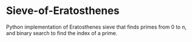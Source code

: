 # Sieve-of-Eratosthenes

Python implementation of Eratosthenes sieve that finds primes from 0 to n, and binary search to find the index of a prime.
